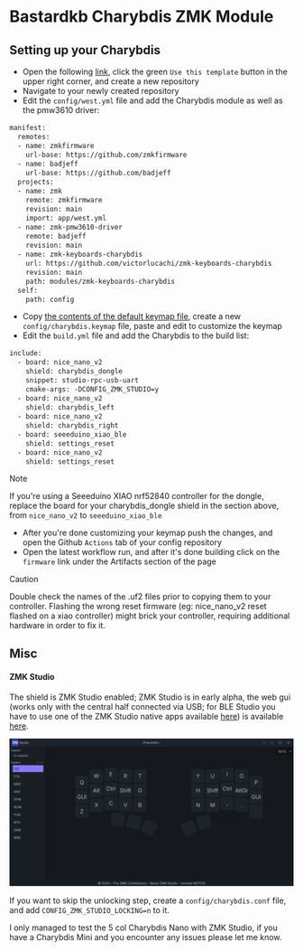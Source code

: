 # Bastardkb Charybdis ZMK Module

## Setting up your Charybdis

- Open the following [link](https://github.com/zmkfirmware/unified-zmk-config-template), click the green `Use this template` button in the upper right corner, and create a new repository
- Navigate to your newly created repository
- Edit the `config/west.yml` file and add the Charybdis module as well as the pmw3610 driver:

```
manifest:
  remotes:
  - name: zmkfirmware
    url-base: https://github.com/zmkfirmware
  - name: badjeff
    url-base: https://github.com/badjeff
  projects:
  - name: zmk
    remote: zmkfirmware
    revision: main
    import: app/west.yml
  - name: zmk-pmw3610-driver
    remote: badjeff
    revision: main
  - name: zmk-keyboards-charybdis
    url: https://github.com/victorlucachi/zmk-keyboards-charybdis
    revision: main
    path: modules/zmk-keyboards-charybdis
  self:
    path: config
```

- Copy [the contents of the default keymap file](boards/shields/charybdis/charybdis.keymap), create a new `config/charybdis.keymap` file, paste and edit to customize the keymap
- Edit the `build.yml` file and add the Charybdis to the build list:

```
include:
  - board: nice_nano_v2
    shield: charybdis_dongle
    snippet: studio-rpc-usb-uart
    cmake-args: -DCONFIG_ZMK_STUDIO=y  
  - board: nice_nano_v2
    shield: charybdis_left
  - board: nice_nano_v2
    shield: charybdis_right
  - board: seeeduino_xiao_ble
    shield: settings_reset
  - board: nice_nano_v2
    shield: settings_reset
```

> [!NOTE]  
> If you're using a Seeeduino XIAO nrf52840 controller for the dongle, replace the board for your charybdis_dongle shield in the section above, from `nice_nano_v2` to `seeeduino_xiao_ble`

- After you're done customizing your keymap push the changes, and open the Github `Actions` tab of your config repository
- Open the latest workflow run, and after it's done building click on the `firmware` link under the Artifacts section of the page

> [!CAUTION]
> Double check the names of the .uf2 files prior to copying them to your controller. Flashing the wrong reset firmware (eg: nice_nano_v2 reset flashed on a xiao controller) might brick your controller, requiring additional hardware in order to fix it.

## Misc

#### ZMK Studio

The shield is ZMK Studio enabled; ZMK Studio is in early alpha, the web gui (works only with the central half connected via USB; for BLE Studio you have to use one of the ZMK Studio native apps available [here](https://github.com/zmkfirmware/zmk-studio/actions)) is available [here](https://main.alpha.zmk.studio/).

![Charybdis Nano - ZMK Studio](image.png)

If you want to skip the unlocking step, create a `config/charybdis.conf` file, and add `CONFIG_ZMK_STUDIO_LOCKING=n` to it.

I only managed to test the 5 col Charybdis Nano with ZMK Studio, if you have a Charybdis Mini and you encounter any issues please let me know.